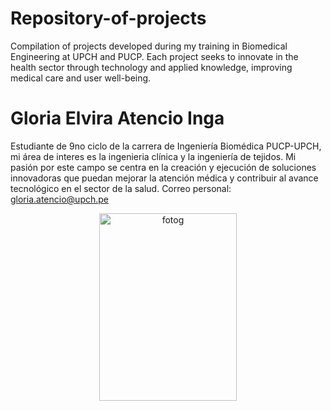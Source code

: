 # Repository-of-projects
Compilation of projects developed during my training in Biomedical Engineering at UPCH and PUCP. Each project seeks to innovate in the health sector through technology and applied knowledge, improving medical care and user well-being.

# **Gloria Elvira Atencio Inga**
Estudiante de 9no ciclo de la carrera de Ingeniería Biomédica PUCP-UPCH, mi área de interes es la ingenieria clínica y la ingeniería de tejidos.  Mi pasión por este campo se centra en la creación y ejecución de soluciones innovadoras que puedan mejorar la atención médica y contribuir al avance tecnológico en el sector de la salud. Correo personal: gloria.atencio@upch.pe

<p align="center">
  <img src="https://github.com/GloriaAtencio/ISBIO_2024_G1/blob/7695003f7c5745627517a70e5f102b08bc000a73/ISB/Laboratorios/Im%C3%A1genes/gloria.jpeg" alt="fotog" width="220" height="300"/>
</p>
